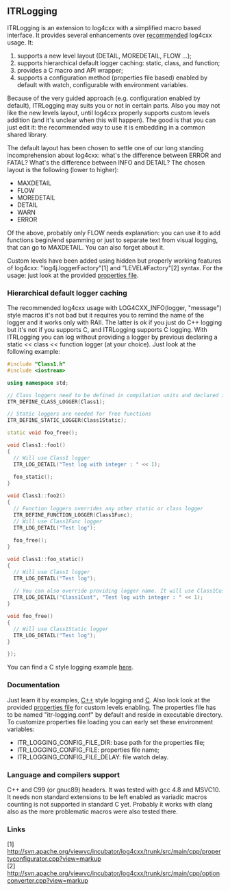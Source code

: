 ## ITRLogging

ITRLogging is an extension to log4cxx with a simplified macro based interface. It provides several enhancements over [recommended](http://logging.apache.org/log4cxx/usage.html) log4cxx usage. It:

 1. supports a new level layout (DETAIL, MOREDETAIL, FLOW ...);
 2. supports hierarchical default logger caching: static, class, and function;
 3. provides a C macro and API wrapper;
 4. supports a configuration method (properties file based) enabled by default with watch, configurable with environment variables.

Because of the very guided approach (e.g. configuration enabled by default), ITRLogging may suits you or not in certain parts. Also you may not like the new levels layout, until log4cxx properly supports custom levels addition (and it's unclear when this will happen). The good is that you can just edit it: the recommended way to use it is embedding in a common shared library.

The default layout has been chosen to settle one of our long standing incomprehension about log4cxx: what's the difference between ERROR and FATAL? What's the difference between INFO and DETAIL? The chosen layout is the following (lower to higher):

 * MAXDETAIL
 * FLOW
 * MOREDETAIL
 * DETAIL
 * WARN
 * ERROR
 
Of the above, probably only FLOW needs explanation: you can use it to add functions begin/end spamming or just to separate text from visual logging, that can go to MAXDETAIL. You can also forget about it.

Custom levels have been added using hidden but properly working features of log4cxx: "log4j.loggerFactory"[1] and "LEVEL#Factory"[2] syntax. For the usage: just look at the provided [properties file](https://github.com/it-robotics/ITRLogging/blob/master/resources/itr-logging.conf).

### Hierarchical default logger caching

The recommended log4cxx usage with LOG4CXX_INFO(logger, "message") style macros it's not bad but it requires you to remind the name of the logger and it works only with RAII. The latter is ok if you just do C++ logging but it's not if you supports C, and ITRLogging supports C logging. With ITRLogging you can log without providing a logger by previous declaring a static << class << function logger (at your choice). Just look at the following example:

```cpp
#include "Class1.h"
#include <iostream>

using namespace std;

// Class loggers need to be defined in compilation units and declared in headers.
ITR_DEFINE_CLASS_LOGGER(Class1);

// Static loggers are needed for free functions
ITR_DEFINE_STATIC_LOGGER(Class1Static);

static void foo_free();

void Class1::foo1()
{
  // Will use Class1 logger
  ITR_LOG_DETAIL("Test log with integer : " << 1);
  
  foo_static();
}

void Class1::foo2()
{
  // Function loggers overrides any other static or class logger
  ITR_DEFINE_FUNCTION_LOGGER(Class1Func);
  // Will use Class1Func logger
  ITR_LOG_DETAIL("Test log");
  
  foo_free();
}

void Class1::foo_static()
{
  // Will use Class1 logger
  ITR_LOG_DETAIL("Test log");
  
  // You can also override providing logger name. It will use Class1Cust logger
  ITR_LOG_DETAIL("Class1Cust", "Test log with integer : " << 1);
}

void foo_free()
{
  // Will use Class1Static logger
  ITR_LOG_DETAIL("Test log");
}

});
```

You can find a C style logging example [here](https://github.com/it-robotics/ITRLogging/blob/master/test/testc/module1.c).

### Documentation

Just learn it by examples, [C++](https://github.com/it-robotics/ITRLogging/tree/master/test/testcpp) style logging and [C](https://github.com/it-robotics/ITRLogging/tree/master/test/testc). Also look look at the provided [properties file](https://github.com/it-robotics/ITRLogging/blob/master/resources/itr-logging.conf) for custom levels enabling. The properties file has to be named "itr-logging.conf" by default and reside in executable directory. To customize properties file loading you can early set these environment variables:

 * ITR_LOGGING_CONFIG_FILE_DIR: base path for the properties file;
 * ITR_LOGGING_CONFIG_FILE: properties file name;
 * ITR_LOGGING_CONFIG_FILE_DELAY: file watch delay.
 
### Language and compilers support

C++ and C99 (or gnuc89) headers. It was tested with gcc 4.8 and MSVC10. It needs non standard extensions to be left enabled as variadic macros counting is not supported in standard C yet. Probably it works with clang also as the more problematic macros were also tested there.


### Links

[1] http://svn.apache.org/viewvc/incubator/log4cxx/trunk/src/main/cpp/propertyconfigurator.cpp?view=markup<br />
[2] http://svn.apache.org/viewvc/incubator/log4cxx/trunk/src/main/cpp/optionconverter.cpp?view=markup